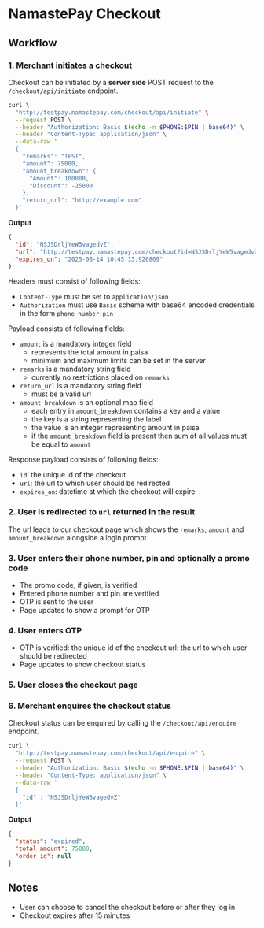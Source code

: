 # NamastePay Checkout

## Workflow
### 1. Merchant initiates a checkout
Checkout can be initiated by a **server side** POST request to the `/checkout/api/initiate` endpoint.

```sh
curl \
  "http://testpay.namastepay.com/checkout/api/initiate" \
  --request POST \
  --header "Authorization: Basic $(echo -n $PHONE:$PIN | base64)" \
  --header "Content-Type: application/json" \
  --data-raw '
  {
    "remarks": "TEST",
    "amount": 75000,
    "amount_breakdown": {
      "Amount": 100000,
      "Discount": -25000
    },
    "return_url": "http://example.com"
  }'
```

**Output**

```json
{
  "id": "NSJSDrljYeW5vagedvZ",
  "url": "http://testpay.namastepay.com/checkout?id=NSJSDrljYeW5vagedvZ",
  "expires_on": "2025-08-14 10:45:13.920809"
}
```

Headers must consist of following fields:

- `Content-Type` must be set to `application/json`
- `Authorization` must use `Basic` scheme with base64 encoded credentials
  in the form `phone_number:pin`

Payload consists of following fields:

- `amount` is a mandatory integer field
  - represents the total amount in paisa
  - minimum and maximum limits can be set in the server
- `remarks` is a mandatory string field
  - currently no restrictions placed on `remarks`
- `return_url` is a mandatory string field
  - must be a valid url
- `amount_breakdown` is an optional map field
  - each entry in `amount_breakdown` contains a key and a value
  - the key is a string representing the label
  - the value is an integer representing amount in paisa
  - if the `amount_breakdown` field is present then sum of all values must be equal to `amount`

Response payload consists of following fields:

- `id`: the unique id of the checkout
- `url`: the url to which user should be redirected
- `expires_on`: datetime at which the checkout will expire

### 2. User is redirected to `url` returned in the result
The url leads to our checkout page which shows the `remarks`, `amount` and `amount_breakdown` alongside a login prompt

### 3. User enters their phone number, pin and optionally a promo code
- The promo code, if given, is verified
- Entered phone number and pin are verified
- OTP is sent to the user
- Page updates to show a prompt for OTP

### 4. User enters OTP
- OTP is verified: the unique id of the checkout
url: the url to which user should be redirected
- Page updates to show checkout status

### 5. User closes the checkout page

### 6. Merchant enquires the checkout status
Checkout status can be enquired by calling the `/checkout/api/enquire` endpoint.
```sh
curl \
  "http://testpay.namastepay.com/checkout/api/enquire" \
  --request POST \
  --header "Authorization: Basic $(echo -n $PHONE:$PIN | base64)" \
  --header "Content-Type: application/json" \
  --data-raw '
  {
    "id" : "NSJSDrljYeW5vagedvZ"
  }'
```

**Output**
```json
{
  "status": "expired",
  "total_amount": 75000,
  "order_id": null
}
```

## Notes
- User can choose to cancel the checkout before or after they log in
- Checkout expires after 15 minutes
